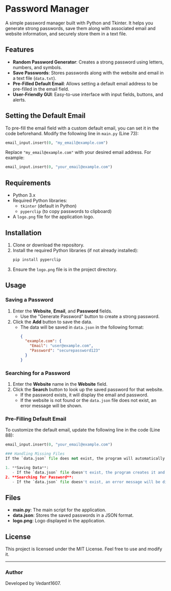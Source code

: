 
# Password Manager

A simple password manager built with Python and Tkinter. It helps you generate strong passwords, save them along with associated email and website information, and securely store them in a text file.

## Features

- **Random Password Generator**: Creates a strong password using letters, numbers, and symbols.
- **Save Passwords**: Stores passwords along with the website and email in a text file (`data.txt`).
- **Pre-Filled Default Email**: Allows setting a default email address to be pre-filled in the email field.
- **User-Friendly GUI**: Easy-to-use interface with input fields, buttons, and alerts.

## Setting the Default Email

To pre-fill the email field with a custom default email, you can set it in the code beforehand. Modify the following line in `main.py` (Line 73):

```python
email_input.insert(0, "my_email@example.com")
```

Replace `"my_email@example.com"` with your desired email address. For example:

```python
email_input.insert(0, "your_email@example.com")
```

## Requirements

- Python 3.x
- Required Python libraries:
  - `tkinter` (default in Python)
  - `pyperclip` (to copy passwords to clipboard)
- A `logo.png` file for the application logo.

## Installation

1. Clone or download the repository.
2. Install the required Python libraries (if not already installed):
   ```bash
   pip install pyperclip
   ```
3. Ensure the `logo.png` file is in the project directory.

## Usage

### Saving a Password
1. Enter the **Website**, **Email**, and **Password** fields.
   - Use the "Generate Password" button to create a strong password.
2. Click the **Add** button to save the data.
   - The data will be saved in `data.json` in the following format:
     ```json
     {
       "example.com": {
         "Email": "user@example.com",
         "Password": "securepassword123"
       }
     }
     ```

### Searching for a Password
1. Enter the **Website** name in the **Website** field.
2. Click the **Search** button to look up the saved password for that website.
   - If the password exists, it will display the email and password.
   - If the website is not found or the `data.json` file does not exist, an error message will be shown.


### Pre-Filling Default Email
To customize the default email, update the following line in the code (Line 88):
```python
email_input.insert(0, "your_email@example.com")

### Handling Missing Files
If the `data.json` file does not exist, the program will automatically create one when you save data. If the file is missing while trying to read or search for passwords, the following behavior occurs:

1. **Saving Data**:
   - If the `data.json` file doesn't exist, the program creates it and writes the new password data to it.
2. **Searching for Password**:
   - If the `data.json` file doesn't exist, an error message will be displayed:
   ```

## Files

- **main.py**: The main script for the application.
- **data.json**: Stores the saved passwords in a JSON format.
- **logo.png**: Logo displayed in the application.

## License

This project is licensed under the MIT License. Feel free to use and modify it.

---

### Author

Developed by Vedant1607.
